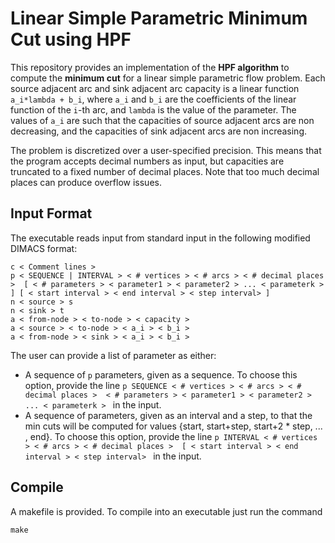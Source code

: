 # Linear Simple Parametric Minimum Cut using HPF

This repository provides an implementation of the **HPF algorithm** to compute the **minimum cut** for a linear simple parametric flow problem. Each source adjacent arc  and sink adjacent arc capacity is a linear function  ``a_i*lambda + b_i``, where ``a_i`` and ``b_i`` are the coefficients of the linear function of the ``i``-th arc, and ``lambda`` is the value of the parameter. The values of ``a_i`` are such that the capacities of source adjacent arcs are non decreasing, and the capacities of sink adjacent arcs are non increasing.

The problem is discretized over a user-specified precision. This means that the program accepts decimal numbers as input, but capacities are truncated to a fixed number of decimal places. Note that too much decimal places can produce overflow issues.

## Input Format

The executable reads input from standard input in the following modified DIMACS format:

```
c < Comment lines >
p < SEQUENCE | INTERVAL > < # vertices > < # arcs > < # decimal places >  [ < # parameters > < parameter1 > < parameter2 > ... < parameterk > ] [ < start interval > < end interval > < step interval> ]
n < source > s
n < sink > t
a < from-node > < to-node > < capacity >
a < source > < to-node > < a_i > < b_i > 
a < from-node > < sink > < a_i > < b_i > 
```

The user can provide a list of parameter as either:

* A sequence of ``p`` parameters, given as a sequence. To choose this option, provide the line ``p SEQUENCE < # vertices > < # arcs > < # decimal places >  < # parameters > < parameter1 > < parameter2 > ... < parameterk > `` in the input.
* A sequence of parameters, given as an interval and a step, to that the min cuts will be computed for values {start, start+step, start+2 * step, ... , end}. To choose this option, provide the line ``p INTERVAL < # vertices > < # arcs > < # decimal places >  [ < start interval > < end interval > < step interval> `` in the input.


## Compile

A makefile is provided. To compile into an executable just run the command

```
make
```


